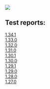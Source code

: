 <a href="cli_coverage.json"><img src="cli_coverage_badge.svg"></a><br/>
<h2>Test reports:</h2><p>
<a href="reports/1.34.1">1.34.1</a><br/>
<a href="reports/1.33.0">1.33.0</a><br/>
<a href="reports/1.32.0">1.32.0</a><br/>
<a href="reports/1.31.0">1.31.0</a><br/>
<a href="reports/1.30.1">1.30.1</a><br/>
<a href="reports/1.30.0">1.30.0</a><br/>
<a href="reports/1.29.1">1.29.1</a><br/>
<a href="reports/1.29.0">1.29.0</a><br/>
<a href="reports/1.28.0">1.28.0</a><br/>
<a href="reports/1.27.0">1.27.0</a><br/>
